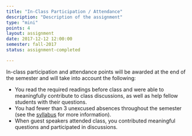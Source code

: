 ```yaml
---
title: "In-Class Participation / Attendance"
description: "Description of the assignment"
type: "mini"
points: 4
layout: assignment
date: 2017-12-12 12:00:00
semester: fall-2017
status: assignment-completed

---
```


In-class participation and attendance points will be awarded at the end of the semester and will take into account the following:

* You read the required readings before class and were able to meaningfully contribute to class discussions, as well as help fellow students with their questions.
* You had fewer than 3 unexcused absences throughout the semester (see the [syllabus](/class/syllabus) for more information).
* When guest speakers attended class, you contributed meaningful questions and participated in discussions.
